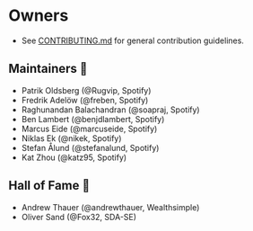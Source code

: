 # Owners

- See [CONTRIBUTING.md](CONTRIBUTING.md) for general contribution guidelines.

## Maintainers 🏓

- Patrik Oldsberg (@Rugvip, Spotify)
- Fredrik Adelöw (@freben, Spotify)
- Raghunandan Balachandran (@soapraj, Spotify)
- Ben Lambert (@benjdlambert, Spotify)
- Marcus Eide (@marcuseide, Spotify)
- Niklas Ek (@nikek, Spotify)
- Stefan Ålund (@stefanalund, Spotify)
- Kat Zhou (@katz95, Spotify)

## Hall of Fame 👏

- Andrew Thauer (@andrewthauer, Wealthsimple)
- Oliver Sand (@Fox32, SDA-SE)
